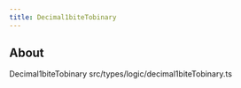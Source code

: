 ```yaml
---
title: Decimal1biteTobinary
---
```


## About

Decimal1biteTobinary src/types/logic/decimal1biteTobinary.ts
